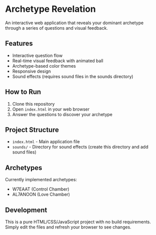 # Archetype Revelation

An interactive web application that reveals your dominant archetype through a series of questions and visual feedback.

## Features

- Interactive question flow
- Real-time visual feedback with animated ball
- Archetype-based color themes
- Responsive design
- Sound effects (requires sound files in the sounds directory)

## How to Run

1. Clone this repository
2. Open `index.html` in your web browser
3. Answer the questions to discover your archetype

## Project Structure

- `index.html` - Main application file
- `sounds/` - Directory for sound effects (create this directory and add sound files)

## Archetypes

Currently implemented archetypes:
- W7EAAT (Control Chamber)
- AL7ANOON (Love Chamber)

## Development

This is a pure HTML/CSS/JavaScript project with no build requirements. Simply edit the files and refresh your browser to see changes. 